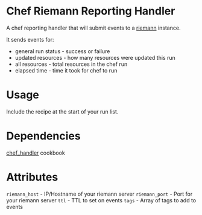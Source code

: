 # Chef Riemann Reporting Handler

A chef reporting handler that will submit events to a
[riemann](http://riemann.io) instance.

It sends events for:

* general run status - success or failure
* updated resources - how many resources were updated this run
* all resources - total resources in the chef run
* elapsed time - time it took for chef to run


# Usage

Include the recipe at the start of your run list.

# Dependencies

[chef_handler](https://github.com/opscode-cookbooks/chef_handler) cookbook

# Attributes

`riemann_host` - IP/Hostname of your riemann server
`riemann_port` - Port for your riemann server
`ttl` - TTL to set on events
`tags` - Array of tags to add to events

